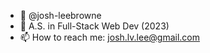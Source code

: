 - 👋 @josh-leebrowne
- 🌱 A.S. in Full-Stack Web Dev (2023)
- 📫 How to reach me: josh.lv.lee@gmail.com


